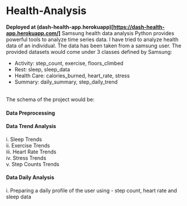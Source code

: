 # Health-Analysis
__Deployed at (dash-health-app.herokuapp)[https://dash-health-app.herokuapp.com/]__
Samsung health data analysis
Python provides powerful tools to analyze time series data. I have tried to analyze health data of an individual. The data has been taken from a samsung user. The provided datasets would come under 3 classes defined by Samsung:<br>

* Activity: step_count, exercise, floors_climbed
* Rest: sleep, sleep_data
* Health Care: calories_burned, heart_rate, stress
* Summary: daily_summary, step_daily_trend
<br>
The schema of the project would be:

#### Data Preprocessing<br>
#### Data Trend Analysis<br>
i. Sleep Trends<br>
ii. Exercise Trends<br>
iii. Heart Rate Trends<br>
iv. Stress Trends<br>
v. Step Counts Trends<br>
#### Data Daily Analysis<br>
i. Preparing a daily profile of the user using - step count, heart rate and sleep data<br>

